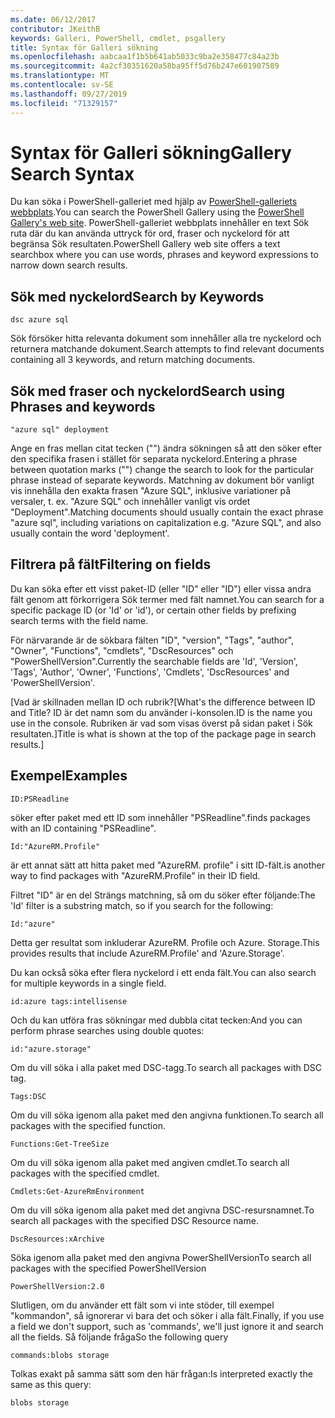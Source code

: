 ```yaml
---
ms.date: 06/12/2017
contributor: JKeithB
keywords: Galleri, PowerShell, cmdlet, psgallery
title: Syntax för Galleri sökning
ms.openlocfilehash: aabcaa1f1b5b641ab5033c9ba2e358477c84a23b
ms.sourcegitcommit: 4a2cf30351620a58ba95ff5d76b247e601907589
ms.translationtype: MT
ms.contentlocale: sv-SE
ms.lasthandoff: 09/27/2019
ms.locfileid: "71329157"
---
```

# <a name="gallery-search-syntax"></a><span data-ttu-id="556fa-103">Syntax för Galleri sökning</span><span class="sxs-lookup"><span data-stu-id="556fa-103">Gallery Search Syntax</span></span>

<span data-ttu-id="556fa-104">Du kan söka i PowerShell-galleriet med hjälp av [PowerShell-galleriets webbplats](https://www.powershellgallery.com/).</span><span class="sxs-lookup"><span data-stu-id="556fa-104">You can search the PowerShell Gallery using the [PowerShell Gallery's web site](https://www.powershellgallery.com/).</span></span>
<span data-ttu-id="556fa-105">PowerShell-galleriet webbplats innehåller en text Sök ruta där du kan använda uttryck för ord, fraser och nyckelord för att begränsa Sök resultaten.</span><span class="sxs-lookup"><span data-stu-id="556fa-105">PowerShell Gallery web site offers a text searchbox where you can use words, phrases and keyword expressions to narrow down search results.</span></span>

## <a name="search-by-keywords"></a><span data-ttu-id="556fa-106">Sök med nyckelord</span><span class="sxs-lookup"><span data-stu-id="556fa-106">Search by Keywords</span></span>

    dsc azure sql

<span data-ttu-id="556fa-107">Sök försöker hitta relevanta dokument som innehåller alla tre nyckelord och returnera matchande dokument.</span><span class="sxs-lookup"><span data-stu-id="556fa-107">Search attempts to find relevant documents containing all 3 keywords, and return matching documents.</span></span>

## <a name="search-using-phrases-and-keywords"></a><span data-ttu-id="556fa-108">Sök med fraser och nyckelord</span><span class="sxs-lookup"><span data-stu-id="556fa-108">Search using Phrases and keywords</span></span>

    "azure sql" deployment

<span data-ttu-id="556fa-109">Ange en fras mellan citat tecken ("") ändra sökningen så att den söker efter den specifika frasen i stället för separata nyckelord.</span><span class="sxs-lookup"><span data-stu-id="556fa-109">Entering a phrase between quotation marks ("") change the search to look for the particular phrase instead of separate keywords.</span></span>
<span data-ttu-id="556fa-110">Matchning av dokument bör vanligt vis innehålla den exakta frasen "Azure SQL", inklusive variationer på versaler, t. ex. "Azure SQL" och innehåller vanligt vis ordet "Deployment".</span><span class="sxs-lookup"><span data-stu-id="556fa-110">Matching documents should usually contain the exact phrase "azure sql", including variations on capitalization e.g. "Azure SQL", and also usually contain the word 'deployment'.</span></span>

## <a name="filtering-on-fields"></a><span data-ttu-id="556fa-111">Filtrera på fält</span><span class="sxs-lookup"><span data-stu-id="556fa-111">Filtering on fields</span></span>

<span data-ttu-id="556fa-112">Du kan söka efter ett visst paket-ID (eller "ID" eller "ID") eller vissa andra fält genom att förkorrigera Sök termer med fält namnet.</span><span class="sxs-lookup"><span data-stu-id="556fa-112">You can search for a specific package ID (or 'Id' or 'id'), or certain other fields by prefixing search terms with the field name.</span></span>

<span data-ttu-id="556fa-113">För närvarande är de sökbara fälten "ID", "version", "Tags", "author", "Owner", "Functions", "cmdlets", "DscResources" och "PowerShellVersion".</span><span class="sxs-lookup"><span data-stu-id="556fa-113">Currently the searchable fields are 'Id', 'Version', 'Tags', 'Author', 'Owner', 'Functions', 'Cmdlets', 'DscResources' and 'PowerShellVersion'.</span></span>

<span data-ttu-id="556fa-114">[Vad är skillnaden mellan ID och rubrik?</span><span class="sxs-lookup"><span data-stu-id="556fa-114">[What's the difference between ID and Title?</span></span> <span data-ttu-id="556fa-115">ID är det namn som du använder i-konsolen.</span><span class="sxs-lookup"><span data-stu-id="556fa-115">ID is the name you use in the console.</span></span> <span data-ttu-id="556fa-116">Rubriken är vad som visas överst på sidan paket i Sök resultaten.]</span><span class="sxs-lookup"><span data-stu-id="556fa-116">Title is what is shown at the top of the package page in search results.]</span></span>

## <a name="examples"></a><span data-ttu-id="556fa-117">Exempel</span><span class="sxs-lookup"><span data-stu-id="556fa-117">Examples</span></span>

    ID:PSReadline
    
<span data-ttu-id="556fa-118">söker efter paket med ett ID som innehåller "PSReadline".</span><span class="sxs-lookup"><span data-stu-id="556fa-118">finds packages with an ID containing "PSReadline".</span></span>

    Id:"AzureRM.Profile"

<span data-ttu-id="556fa-119">är ett annat sätt att hitta paket med "AzureRM. profile" i sitt ID-fält.</span><span class="sxs-lookup"><span data-stu-id="556fa-119">is another way to find packages with "AzureRM.Profile" in their ID field.</span></span>

<span data-ttu-id="556fa-120">Filtret "ID" är en del Strängs matchning, så om du söker efter följande:</span><span class="sxs-lookup"><span data-stu-id="556fa-120">The 'Id' filter is a substring match, so if you search for the following:</span></span>

    Id:"azure"

<span data-ttu-id="556fa-121">Detta ger resultat som inkluderar AzureRM. Profile och Azure. Storage.</span><span class="sxs-lookup"><span data-stu-id="556fa-121">This provides results that include AzureRM.Profile' and 'Azure.Storage'.</span></span>

<span data-ttu-id="556fa-122">Du kan också söka efter flera nyckelord i ett enda fält.</span><span class="sxs-lookup"><span data-stu-id="556fa-122">You can also search for multiple keywords in a single field.</span></span> 

    id:azure tags:intellisense

<span data-ttu-id="556fa-123">Och du kan utföra fras sökningar med dubbla citat tecken:</span><span class="sxs-lookup"><span data-stu-id="556fa-123">And you can perform phrase searches using double quotes:</span></span>

    id:"azure.storage"

<span data-ttu-id="556fa-124">Om du vill söka i alla paket med DSC-tagg.</span><span class="sxs-lookup"><span data-stu-id="556fa-124">To search all packages with DSC tag.</span></span>

    Tags:DSC

<span data-ttu-id="556fa-125">Om du vill söka igenom alla paket med den angivna funktionen.</span><span class="sxs-lookup"><span data-stu-id="556fa-125">To search all packages with the specified function.</span></span>

    Functions:Get-TreeSize

<span data-ttu-id="556fa-126">Om du vill söka igenom alla paket med angiven cmdlet.</span><span class="sxs-lookup"><span data-stu-id="556fa-126">To search all packages with the specified cmdlet.</span></span>

    Cmdlets:Get-AzureRmEnvironment

<span data-ttu-id="556fa-127">Om du vill söka igenom alla paket med det angivna DSC-resursnamnet.</span><span class="sxs-lookup"><span data-stu-id="556fa-127">To search all packages with the specified DSC Resource name.</span></span>

    DscResources:xArchive

<span data-ttu-id="556fa-128">Söka igenom alla paket med den angivna PowerShellVersion</span><span class="sxs-lookup"><span data-stu-id="556fa-128">To search all packages with the specified PowerShellVersion</span></span>

    PowerShellVersion:2.0

<span data-ttu-id="556fa-129">Slutligen, om du använder ett fält som vi inte stöder, till exempel "kommandon", så ignorerar vi bara det och söker i alla fält.</span><span class="sxs-lookup"><span data-stu-id="556fa-129">Finally, if you use a field we don't support, such as 'commands', we'll just ignore it and search all the fields.</span></span> <span data-ttu-id="556fa-130">Så följande fråga</span><span class="sxs-lookup"><span data-stu-id="556fa-130">So the following query</span></span>

    commands:blobs storage

<span data-ttu-id="556fa-131">Tolkas exakt på samma sätt som den här frågan:</span><span class="sxs-lookup"><span data-stu-id="556fa-131">Is interpreted exactly the same as this query:</span></span>

    blobs storage
